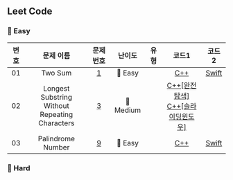 ## Leet Code

### 🥉 Easy

|  번호  |  문제 이름  |  문제 번호  |  난이도  |  유형  |  코드1  |  코드2  |
| :-----: | :-----: | :-----: | :-----: | :-----: | :-----: | :-----: |
| 01 | Two Sum | [1](https://leetcode.com/problems/two-sum/) | 🥉 Easy | | [C++](./Leetcode/easy/1_Two_Sum.cpp) | [Swift](./Leetcode/easy/1_Two_Sum.swift) |
| 02 | Longest Substring Without<br> Repeating Characters | [3](https://leetcode.com/problems/longest-substring-without-repeating-characters/) | 🥈 Medium | | [C++[완전탐색]](./Leetcode/medium/3_1.cpp)<br>[C++[슬라이딩윈도우]](./Leetcode/medium/3_2.cpp) |  |
| 03 | Palindrome Number | [9](https://leetcode.com/problems/palindrome-number/) | 🥉 Easy | | [C++](./Leetcode/easy/9.cpp) | [Swift](./Leetcode/easy/9.swift) |


### 🥇 Hard

